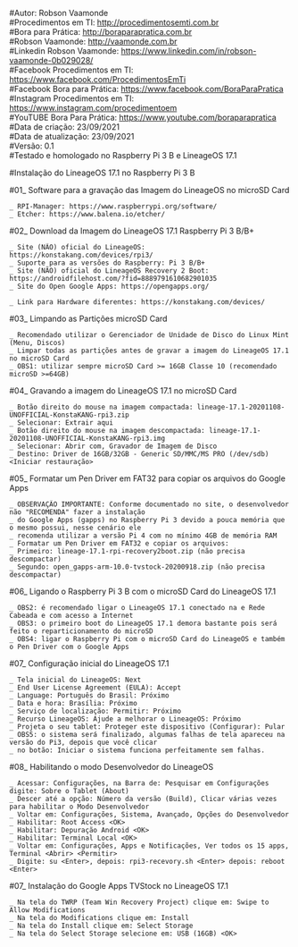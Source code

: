 #Autor: Robson Vaamonde<br>
#Procedimentos em TI: http://procedimentosemti.com.br<br>
#Bora para Prática: http://boraparapratica.com.br<br>
#Robson Vaamonde: http://vaamonde.com.br<br>
#Linkedin Robson Vaamonde: https://www.linkedin.com/in/robson-vaamonde-0b029028/<br>
#Facebook Procedimentos em TI: https://www.facebook.com/ProcedimentosEmTi<br>
#Facebook Bora para Prática: https://www.facebook.com/BoraParaPratica<br>
#Instagram Procedimentos em TI: https://www.instagram.com/procedimentoem<br>
#YouTUBE Bora Para Prática: https://www.youtube.com/boraparapratica<br>
#Data de criação: 23/09/2021<br>
#Data de atualização: 23/09/2021<br>
#Versão: 0.1<br>
#Testado e homologado no Raspberry Pi 3 B e LineageOS 17.1

#Instalação do LineageOS 17.1 no Raspberry Pi 3 B

#01_ Software para a gravação das Imagem do LineageOS no microSD Card<br>

	_ RPI-Manager: https://www.raspberrypi.org/software/
	_ Etcher: https://www.balena.io/etcher/

#02_ Download da Imagem do LineageOS 17.1 Raspberry Pi 3 B/B+
		
	_ Site (NÃO) oficial do LineageOS: https://konstakang.com/devices/rpi3/
	_ Suporte para as versões do Raspberry: Pi 3 B/B+
	_ Site (NÃO) oficial do LineageOS Recovery 2 Boot: https://androidfilehost.com/?fid=8889791610682901035
	_ Site do Open Google Apps: https://opengapps.org/

	_ Link para Hardware diferentes: https://konstakang.com/devices/

#03_ Limpando as Partições microSD Card

	_ Recomendado utilizar o Gerenciador de Unidade de Disco do Linux Mint (Menu, Discos)
	_ Limpar todas as partições antes de gravar a imagem do LineageOS 17.1 no microSD Card
	_ OBS1: utilizar sempre microSD Card >= 16GB Classe 10 (recomendado microSD >=64GB)

#04_ Gravando a imagem do LineageOS 17.1 no microSD Card

	_ Botão direito do mouse na imagem compactada: lineage-17.1-20201108-UNOFFICIAL-KonstaKANG-rpi3.zip
	_ Selecionar: Extrair aqui
	_ Botão direito do mouse na imagem descompactada: lineage-17.1-20201108-UNOFFICIAL-KonstaKANG-rpi3.img
	_ Selecionar: Abrir com, Gravador de Imagem de Disco
	_ Destino: Driver de 16GB/32GB - Generic SD/MMC/MS PRO (/dev/sdb) <Iniciar restauração>

#05_ Formatar um Pen Driver em FAT32 para copiar os arquivos do Google Apps

	_ OBSERVAÇÃO IMPORTANTE: Conforme documentado no site, o desenvolvedor não "RECOMENDA" fazer a instalação
	_ do Google Apps (gapps) no Raspberry Pi 3 devido a pouca memória que o mesmo possui, nesse cenário ele
	_ recomenda utilizar a versão Pi 4 com no mínimo 4GB de memória RAM
	_ Formatar um Pen Driver em FAT32 e copiar os arquivos:
	_ Primeiro: lineage-17.1-rpi-recovery2boot.zip (não precisa descompactar)
	_ Segundo: open_gapps-arm-10.0-tvstock-20200918.zip (não precisa descompactar)

#06_ Ligando o Raspberry Pi 3 B com o microSD Card do LineageOS 17.1
	
	_ OBS2: é recomendado ligar o LineageOS 17.1 conectado na e Rede Cabeada e com acesso a Internet
	_ OBS3: o primeiro boot do LineageOS 17.1 demora bastante pois será feito o reparticionamento do microSD
	_ OBS4: ligar o Raspberry Pi com o microSD Card do LineageOS e também o Pen Driver com o Google Apps

#07_ Configuração inicial do LineageOS 17.1

	_ Tela inicial do LineageOS: Next
	_ End User License Agreement (EULA): Accept
	_ Language: Português do Brasil: Próximo
	_ Data e hora: Brasília: Próximo
	_ Serviço de localização: Permitir: Próximo
	_ Recurso LineageOS: Ajude a melhorar o LineageOS: Próximo
	_ Projeta o seu tablet: Proteger este dispositivo (Configurar): Pular
	_ OBS5: o sistema será finalizado, algumas falhas de tela apareceu na versão do Pi3, depois que você clicar
	_ no botão: Iniciar o sistema funciona perfeitamente sem falhas.

#08_ Habilitando o modo Desenvolvedor do LineageOS

	_ Acessar: Configurações, na Barra de: Pesquisar em Configurações digite: Sobre o Tablet (About)
	_ Descer até a opção: Número da versão (Build), Clicar várias vezes para habilitar o Modo Desenvolvedor
	_ Voltar em: Configurações, Sistema, Avançado, Opções do Desenvolvedor
	_ Habilitar: Root Access <OK>
	_ Habilitar: Depuração Android <OK>
	_ Habilitar: Terminal Local <OK>
	_ Voltar em: Configurações, Apps e Notificações, Ver todos os 15 apps, Terminal <Abrir> <Permitir>
	_ Digite: su <Enter>, depois: rpi3-recevory.sh <Enter> depois: reboot <Enter>

#07_ Instalação do Google Apps TVStock no LineageOS 17.1

	_ Na tela do TWRP (Team Win Recovery Project) clique em: Swipe to Allow Modifications
	_ Na tela do Modifications clique em: Install
	_ Na tela do Install clique em: Select Storage
	_ Na tela do Select Storage selecione em: USB (16GB) <OK>